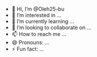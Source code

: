 - 👋 Hi, I’m @Oleh25-bu
- 👀 I’m interested in ...
- 🌱 I’m currently learning ...
- 💞️ I’m looking to collaborate on ...
- 📫 How to reach me ...
- 😄 Pronouns: ...
- ⚡ Fun fact: ...

<!---
Oleh25-bu/Oleh25-bu is a ✨ special ✨ repository because its `README.md` (this file) appears on your GitHub profile.
You can click the Preview link to take a look at your changes.
--->
